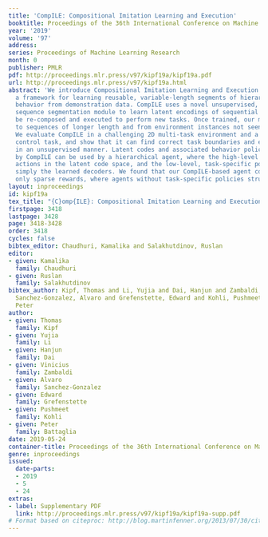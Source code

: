 ```yaml
---
title: 'CompILE: Compositional Imitation Learning and Execution'
booktitle: Proceedings of the 36th International Conference on Machine Learning
year: '2019'
volume: '97'
address: 
series: Proceedings of Machine Learning Research
month: 0
publisher: PMLR
pdf: http://proceedings.mlr.press/v97/kipf19a/kipf19a.pdf
url: http://proceedings.mlr.press/v97/kipf19a.html
abstract: 'We introduce Compositional Imitation Learning and Execution (CompILE):
  a framework for learning reusable, variable-length segments of hierarchically-structured
  behavior from demonstration data. CompILE uses a novel unsupervised, fully-differentiable
  sequence segmentation module to learn latent encodings of sequential data that can
  be re-composed and executed to perform new tasks. Once trained, our model generalizes
  to sequences of longer length and from environment instances not seen during training.
  We evaluate CompILE in a challenging 2D multi-task environment and a continuous
  control task, and show that it can find correct task boundaries and event encodings
  in an unsupervised manner. Latent codes and associated behavior policies discovered
  by CompILE can be used by a hierarchical agent, where the high-level policy selects
  actions in the latent code space, and the low-level, task-specific policies are
  simply the learned decoders. We found that our CompILE-based agent could learn given
  only sparse rewards, where agents without task-specific policies struggle.'
layout: inproceedings
id: kipf19a
tex_title: "{C}omp{ILE}: Compositional Imitation Learning and Execution"
firstpage: 3418
lastpage: 3428
page: 3418-3428
order: 3418
cycles: false
bibtex_editor: Chaudhuri, Kamalika and Salakhutdinov, Ruslan
editor:
- given: Kamalika
  family: Chaudhuri
- given: Ruslan
  family: Salakhutdinov
bibtex_author: Kipf, Thomas and Li, Yujia and Dai, Hanjun and Zambaldi, Vinicius and
  Sanchez-Gonzalez, Alvaro and Grefenstette, Edward and Kohli, Pushmeet and Battaglia,
  Peter
author:
- given: Thomas
  family: Kipf
- given: Yujia
  family: Li
- given: Hanjun
  family: Dai
- given: Vinicius
  family: Zambaldi
- given: Alvaro
  family: Sanchez-Gonzalez
- given: Edward
  family: Grefenstette
- given: Pushmeet
  family: Kohli
- given: Peter
  family: Battaglia
date: 2019-05-24
container-title: Proceedings of the 36th International Conference on Machine Learning
genre: inproceedings
issued:
  date-parts:
  - 2019
  - 5
  - 24
extras:
- label: Supplementary PDF
  link: http://proceedings.mlr.press/v97/kipf19a/kipf19a-supp.pdf
# Format based on citeproc: http://blog.martinfenner.org/2013/07/30/citeproc-yaml-for-bibliographies/
---
```

